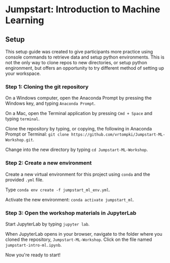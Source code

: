 # Jumpstart: Introduction to Machine Learning

## Setup
This setup guide was created to give participants more practice using console commands to retrieve data and setup python environments. This is not the only way to clone repos to new directories, or setup python engironment, but offers an opportunity to try different method of setting up your workspace.

### Step 1: Cloning the git repository

On a Windows computer, open the Anaconda Prompt by pressing the Windows key, and typing `Anaconda Prompt`. 

On a Mac, open the Terminal application by pressing `Cmd + Space` and typing `terminal`. 

Clone the repository by typing, or copying, the following in Anaconda Prompt or Terminal: `git clone https://github.com/vrtompki/Jumpstart-ML-Workshop.git`.

Change into the new directory by typing `cd Jumpstart-ML-Workshop`.

### Step 2: Create a new environment

Create a new virtual environment for this project using `conda` and the provided `.yml` file. 

Type `conda env create -f jumpstart_ml_env.yml`. 

Activate the new environment: `conda activate jumpstart_ml`.

### Step 3: Open the workshop materials in JupyterLab

Start JupyterLab by typing `jupyter lab`. 

When JupyterLab opens in your browser, navigate to the folder where you cloned the repository, `Jumpstart-ML-Workshop`. Click on the file named `jumpstart-intro-ml.ipynb`. 

Now you're ready to start!

